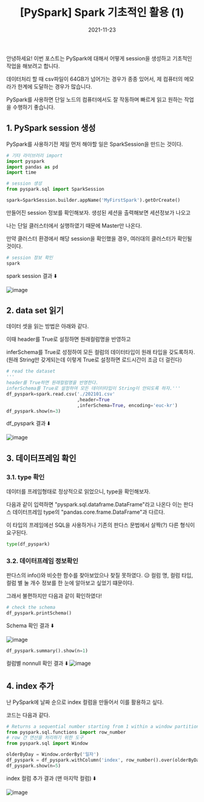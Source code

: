 ﻿---
title: "[PySpark] Spark 기초적인 활용 (1)"
excerpt: "안녕하세요! 이번 포스트는 PySpark에 대해서 어떻게 session을 생성하고 기초적인 작업을 해보려고 합니다. "

categories:
  - Blog
tags:
  - [PySpark, python, dataframe]

toc: true
toc_sticky: true

date: 2021-11-23
last_modified_at: 2021-11-23
---

안녕하세요! 이번 포스트는 PySpark에 대해서 어떻게 session을 생성하고 기초적인 작업을 해보려고 합니다.

데이터처리 할 때 csv파일이 64GB가 넘어가는 경우가 종종 있어서, 제 컴퓨터의 메모라가 한계에 도달하는 경우가 많습니다.

PySpark를 사용하면 단일 노드의 컴퓨터에서도 잘 작동하며 빠르게 읽고 원하는 작업을 수행하기 좋습니다.

## 1. PySpark session 생성

PySpark를 사용하기전 제일 먼저 해야할 일은 SparkSession을 만드는 것이다.

```python
# 기타 라이브러리 import
import pyspark
import pandas as pd
import time

# session 생성
from pyspark.sql import SparkSession

spark=SparkSession.builder.appName('MyFirstSpark').getOrCreate()
```

만들어진 session 정보를 확인해보자. 생성된 세션을 출력해보면 세션정보가 나오고

나는 단일 클러스터에서 실행하였기 때문에 Master만 나온다.

만약 클러스터 환경에서 해당 session을 확인했을 경우, 여러대의 클러스터가 확인될 것이다.

```python
# session 정보 확인
spark
```

spark session 결과 ⬇️

![image](https://user-images.githubusercontent.com/43924464/142952710-12c29b15-1f8c-4cc2-a4d6-05b5ea3ba73a.png)

## 2. data set 읽기

데이터 셋을 읽는 방법은 아래와 같다.

이때 header를 True로 설정하면 원래컬럼명을 반영하고

inferSchema를 True로 성정하여 모든 컬럼의 데이터타입이 원래 타입을 갖도록하자. (원래 String만 갖게되는데 이렇게 True로 설정하면 로드시간이 조금 더 걸린다)

```python
# read the dataset
'''
header를 True하면 원래컬럼명을 반영한다.
inferSchema를 True로 설정하여 모든 데이터타입이 String이 안되도록 하자.'''
df_pyspark=spark.read.csv('./202101.csv'
                          ,header=True
                          ,inferSchema=True, encoding='euc-kr')
df_pyspark.show(n=3)
```

df_pyspark 결과 ⬇️

![image](https://user-images.githubusercontent.com/43924464/142953952-2285587c-b025-4b42-a72f-7a1b6d92b266.png)

## 3. 데이터프레임 확인

### 3.1. type 확인

데이터를 프레임형태로 정상적으로 읽었으니, type을 확인해보자.

다음과 같이 입력하면 "pyspark.sql.dataframe.DataFrame"라고 나온다 이는 판다스 데이터프레임 type의 "pandas.core.frame.DataFrame"과 다르다.

이 타입의 프레임에선 SQL을 사용하거나 기존의 판다스 문법에서 살짝(?) 다른 형식이 요구된다.

```python
type(df_pyspark)
```

### 3.2. 데이터프레임 정보확인

판다스의 info()와 비슷한 함수를 찾아보았으나 찾질 못하였다. 😥 컬럼 명, 컬럼 타입, 컬럼 별 눌 개수 정보를 한 눈에 알아보고 싶었기 떄문이다.

그래서 불편하지만 다음과 같이 확인하였다!

```python
# check the schema
df_pyspark.printSchema()
```

Schema 확인 결과 ⬇️

![image](https://user-images.githubusercontent.com/43924464/142956323-f981d4c4-960f-41fe-bbea-f492c08e046c.png)

```python
df_pyspark.summary().show(n=1)
```

컬럼별 nonnull 확인 결과 ⬇️
![image](https://user-images.githubusercontent.com/43924464/142956705-9f173fdc-825a-4b3f-a9ef-830feac36914.png)

## 4. index 추가

난 PySpark에 날짜 순으로 index 컬럼을 만들어서 이를 활용하고 싶다.

코드는 다음과 같다.

```python
# Returns a sequential number starting from 1 within a window partition
from pyspark.sql.functions import row_number
# row 간 연산을 처리하기 위한 도구
from pyspark.sql import Window

olderByDay = Window.orderBy('일자')
df_pyspark = df_pyspark.withColumn('index', row_number().over(olderByDay)-1)
df_pyspark.show(n=5)
```

index 컬럼 추가 결과 (맨 마지막 컬럼) ⬇️

![image](https://user-images.githubusercontent.com/43924464/142959391-55035e69-de3a-429c-975d-01ac6f4f0be8.png)

